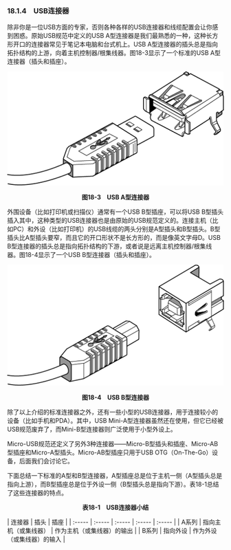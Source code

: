 ### 18.1.4　USB连接器

除非你是一位USB方面的专家，否则各种各样的USB连接器和线缆配置会让你感到困惑。原始USB规范中定义的USB A型连接器是我们最熟悉的一种，这种长方形开口的连接器常见于笔记本电脑和台式机上。USB A型连接器的插头总是指向拓扑结构的上游，向着主机控制器/根集线器。图18-3显示了一个标准的USB A型连接器（插头和插座）。

![535.png](../images/535.png)
<center class="my_markdown"><b class="my_markdown">图18-3　USB A型连接器</b></center>

外围设备（比如打印机或扫描仪）通常有一个USB B型插座，可以将USB B型插头插入其中，这种类型的USB连接器也是由原始的USB规范定义的。连接主机（比如PC）和外设（比如打印机）的USB线缆的两头分别是A型插头和B型插头。B型插头比A型插头要窄，而且它的开口形状不是长方形的，而是像英文字母D。USB B型连接器的插头总是指向拓扑结构的下游，或者说是远离主机控制器/根集线器。图18-4显示了一个USB B型连接器（插头和插座）。

![536.png](../images/536.png)
<center class="my_markdown"><b class="my_markdown">图18-4　USB B型连接器</b></center>

除了以上介绍的标准连接器之外，还有一些小型的USB连接器，用于连接较小的设备（比如手机和PDA）。其中，USB Mini-A型连接器虽然还在使用，但它已经被USB规范废弃了，而Mini-B型连接器则广泛使用于小型外设上。

Micro-USB规范还定义了另外3种连接器——Micro-B型插头和插座、Micro-AB型插座和Micro-A型插头。Micro-AB型插座只用于USB OTG（On-The-Go）设备，后面我们会讨论它。

下面总结一下标准的A型和B型连接器，A型插座总是位于主机一侧（A型插头总是指向上游），而B型插座总是位于外设一侧（B型插头总是指向下游）。表18-1总结了这些连接器的特点。

<center class="my_markdown"><b class="my_markdown">表18-1　USB连接器小结</b></center>

| 连接器 | 插头 | 插座 |
| :-----  | :-----  | :-----  | :-----  | :-----  |
| A系列 | 指向主机（或集线器） | 作为主机（或集线器）的输出 |
| B系列 | 指向外设 | 作为外设（或集线器）的输入 |

